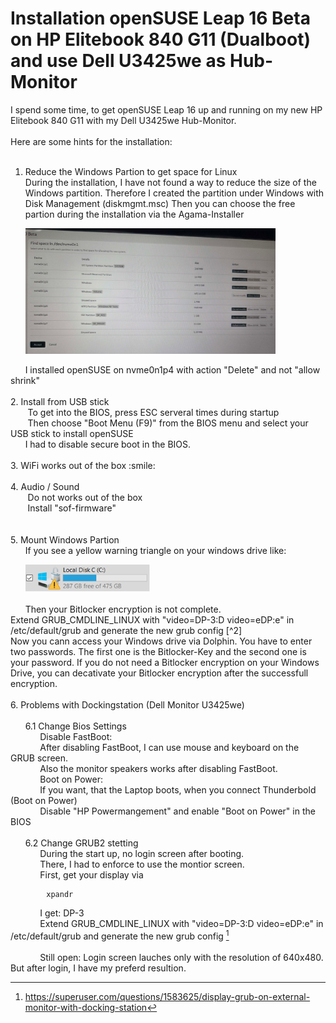 # Installation openSUSE Leap 16 Beta on HP Elitebook 840 G11 (Dualboot) and use Dell U3425we as Hub-Monitor

I spend some time, to get openSUSE Leap 16 up and running on my new HP Elitebook 840 G11 with my Dell U3425we Hub-Monitor.
<br><br>
Here are some hints for the installation:<br>
<br>
1. Reduce the Windows Partion to get space for Linux<br>
During the installation, I have not found a way to reduce the size of the Windows partition. Therefore I created the partition under Windows with Disk Management (diskmgmt.msc)
Then you can choose the free partion during the installation via the Agama-Installer    
<p>
&nbsp;&nbsp;&nbsp;&nbsp;&nbsp;&nbsp;<img src="AgamaPartions.jpg" width="400">
</p>
&nbsp;&nbsp;&nbsp;&nbsp;&nbsp;&nbsp;I installed openSUSE on nvme0n1p4 with action "Delete" and not "allow shrink"
<br>
<br>
2. Install from USB stick
<br>
&nbsp;&nbsp;&nbsp;&nbsp;&nbsp;&nbsp; To get into the BIOS, press ESC serveral times during startup
<br>
&nbsp;&nbsp;&nbsp;&nbsp;&nbsp;&nbsp; Then choose "Boot Menu (F9)" from the BIOS menu and select your USB stick to install openSUSE
<br>
&nbsp;&nbsp;&nbsp;&nbsp;&nbsp;&nbsp;I had to disable secure boot in the BIOS.
<br>
<br>
3.  WiFi works out of the box :smile:
<br>
<br>
4. Audio / Sound<br>
&nbsp;&nbsp;&nbsp;&nbsp;&nbsp;&nbsp; Do not  works out of the box<br>
&nbsp;&nbsp;&nbsp;&nbsp;&nbsp;&nbsp; Install "sof-firmware"<br>
<br>
<br>
5. Mount Windows Partion<br>
&nbsp;&nbsp;&nbsp;&nbsp;&nbsp;&nbsp;If you see a yellow warning triangle on your windows drive like:
<p>
   &nbsp;&nbsp;&nbsp;&nbsp;&nbsp;&nbsp;<img src="BitlockerWarnung.PNG" width="200" >
</p>
&nbsp;&nbsp;&nbsp;&nbsp;&nbsp;&nbsp;Then your Bitlocker encryption is not complete.<br> 
Extend GRUB_CMDLINE_LINUX with "video=DP-3:D video=eDP:e" in /etc/default/grub and generate the new grub config [^2] </br>
Now you cann access your Windows drive via Dolphin. You have to enter two passwords. The first one is the Bitlocker-Key and the second one is your password. 
If you do not need a Bitlocker encryption on your Windows Drive, you can decativate your Bitlocker encryption after the successfull encryption.
<br>
<br>
6. Problems with Dockingstation (Dell Monitor U3425we)<br>
<br>
&nbsp;&nbsp;&nbsp;&nbsp;&nbsp;&nbsp;6.1 Change Bios Settings
<br>
&nbsp;&nbsp;&nbsp;&nbsp;&nbsp;&nbsp;&nbsp;&nbsp;&nbsp;&nbsp;&nbsp;&nbsp;Disable FastBoot:<br>
&nbsp;&nbsp;&nbsp;&nbsp;&nbsp;&nbsp;&nbsp;&nbsp;&nbsp;&nbsp;&nbsp;&nbsp;After disabling FastBoot, I can use mouse and keyboard on the GRUB screen.<br>
&nbsp;&nbsp;&nbsp;&nbsp;&nbsp;&nbsp;&nbsp;&nbsp;&nbsp;&nbsp;&nbsp;&nbsp;Also the monitor speakers works after disabling FastBoot.
<br>
&nbsp;&nbsp;&nbsp;&nbsp;&nbsp;&nbsp;&nbsp;&nbsp;&nbsp;&nbsp;&nbsp;&nbsp;Boot on Power:<br>
&nbsp;&nbsp;&nbsp;&nbsp;&nbsp;&nbsp;&nbsp;&nbsp;&nbsp;&nbsp;&nbsp;&nbsp;If you want, that the Laptop boots, when you connect Thunderbold (Boot on Power)<br>
&nbsp;&nbsp;&nbsp;&nbsp;&nbsp;&nbsp;&nbsp;&nbsp;&nbsp;&nbsp;&nbsp;&nbsp;Disable "HP Powermangement" and enable "Boot on Power" in the BIOS<br>
<br>
&nbsp;&nbsp;&nbsp;&nbsp;&nbsp;&nbsp;6.2 Change GRUB2 stetting <br>
&nbsp;&nbsp;&nbsp;&nbsp;&nbsp;&nbsp;&nbsp;&nbsp;&nbsp;&nbsp;&nbsp;&nbsp;During the start up, no login screen after booting.<br>
&nbsp;&nbsp;&nbsp;&nbsp;&nbsp;&nbsp;&nbsp;&nbsp;&nbsp;&nbsp;&nbsp;&nbsp;There, I had to enforce to use the montior screen.
<br>
&nbsp;&nbsp;&nbsp;&nbsp;&nbsp;&nbsp;&nbsp;&nbsp;&nbsp;&nbsp;&nbsp;&nbsp;First, get your display via

``` 
        xpandr
```
  
&nbsp;&nbsp;&nbsp;&nbsp;&nbsp;&nbsp;&nbsp;&nbsp;&nbsp;&nbsp;&nbsp;&nbsp;I get: DP-3
<br>
&nbsp;&nbsp;&nbsp;&nbsp;&nbsp;&nbsp;&nbsp;&nbsp;&nbsp;&nbsp;&nbsp;&nbsp;Extend GRUB_CMDLINE_LINUX with "video=DP-3:D video=eDP:e" in /etc/default/grub and generate the new grub config [^2]
<br>
<br>
&nbsp;&nbsp;&nbsp;&nbsp;&nbsp;&nbsp;&nbsp;&nbsp;&nbsp;&nbsp;&nbsp;&nbsp;Still open: Login screen lauches only with the resolution of 640x480. But after login, I have my preferd resultion.<br>

[^1]:https://itler.net/laufwerk-mit-orangen-warndreieck-und-ausrufezeichen
[^2]:https://superuser.com/questions/1583625/display-grub-on-external-monitor-with-docking-station

